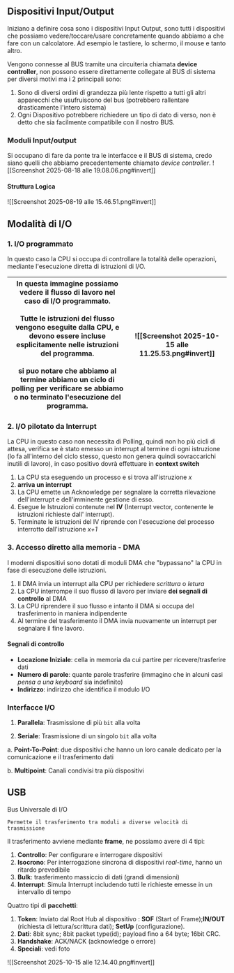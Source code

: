 ## Dispositivi Input/Output

Iniziano a definire cosa sono i dispositivi Input Output, sono tutti i dispositivi che possiamo vedere/toccare/usare concretamente quando abbiamo a che fare con un calcolatore.
Ad esempio le tastiere, lo schermo, il mouse e tanto altro.

Vengono connesse al BUS tramite una circuiteria chiamata **device controller**, non possono essere direttamente collegate al BUS di sistema per diversi motivi ma i 2 principali sono:
1. Sono di diversi ordini di grandezza più lente rispetto a tutti gli altri apparecchi che usufruiscono del bus (potrebbero rallentare drasticamente l'intero sistema)
2. Ogni Dispositivo potrebbere richiedere un tipo di dato di verso, non è detto che sia facilmente compatibile con il nostro BUS.

### Moduli Input/output

Si occupano di fare da ponte tra le interfacce e il BUS di sistema, credo siano quelli che abbiamo precedentemente chiamato *device controller*.
![[Screenshot 2025-08-18 alle 19.08.06.png#invert]]
#### Struttura Logica
![[Screenshot 2025-08-19 alle 15.46.51.png#invert]]

## Modalità di I/O

### 1. I/O programmato
In questo caso la CPU si occupa di controllare la totalità delle operazioni, mediante l'esecuzione diretta di istruzioni di I/O.

| In questa immagine possiamo vedere il flusso di lavoro nel caso di I/O programmato.<br><br>Tutte le istruzioni del flusso vengono eseguite dalla CPU, e devono essere incluse esplicitamente nelle istruzioni del programma.<br><br>si puo notare che abbiamo al termine abbiamo un ciclo di polling per verificare se abbiamo o no terminato l'esecuzione del programma. | ![[Screenshot 2025-10-15 alle 11.25.53.png#invert]] |
| ------------------------------------------------------------------------------------------------------------------------------------------------------------------------------------------------------------------------------------------------------------------------------------------------------------------------------------------------------------------------- | --------------------------------------------------- |

### 2. I/O pilotato da Interrupt

La CPU in questo caso non necessita di Polling, quindi non ho più cicli di attesa, verifica se è stato emesso un interrupt al termine di ogni istruzione (lo fa all'interno del ciclo stesso, questo non genera quindi sovraccarichi inutili di lavoro), in caso positivo dovrà effettuare in **context switch**

1. La CPU sta eseguendo un processo e si trova all'istruzione *x*
2. **arriva un interrupt**
3. La CPU emette un Acknowledge per segnalare la corretta rilevazione dell'interrupt e dell'imminente gestione di esso.
4. Esegue le Istruzioni contenute nel **IV** (Interrupt vector, contenente le istruzioni richieste dall' interrupt).
5. Terminate le istruzioni del IV riprende con l'esecuzione del processo interrotto dall'istruzione *x+1*

### 3. Accesso diretto alla memoria - DMA

I moderni dispositivi sono dotati di moduli DMA che "bypassano" la CPU in fase di esecuzione delle istruzioni.

1. Il DMA invia un interrupt alla CPU per richiedere *scrittura* o *letura*
2. La CPU interrompe il suo flusso di lavoro per inviare **dei segnali di controllo** al DMA
3. La CPU riprendere il suo flusso e intanto il DMA si occupa del trasferimento in maniera indipendente
4. Al termine del trasferimento il DMA invia nuovamente un interrupt per segnalare il fine lavoro.

#### Segnali di controllo
- **Locazione Iniziale**: cella in memoria da cui partire per ricevere/trasferire dati
- **Numero di parole**: quante parole trasferire (immagino che in alcuni casi *pensa a una keyboard* sia indefinito)
- **Indirizzo**: indirizzo che identifica il modulo I/O

### Interfacce I/O

1. **Parallela**: Trasmissione di più `bit` alla volta

2. **Seriale**: Trasmissione di un singolo `bit` alla volta

a. **Point-To-Point**: due dispositivi che hanno un loro canale dedicato per la comunicazione
	e il trasferimento dati 

b. **Multipoint**: Canali condivisi tra più dispositivi


## USB 
Bus Universale di I/O
```
Permette il trasferimento tra moduli a diverse velocità di trasmissione
```

Il trasferimento avviene mediante **frame**, ne possiamo avere di 4 tipi:

1. **Controllo**: Per configurare e interrogare dispositivi
2. **Isocrono**: Per interrogazione sincrona di dispositivi *real-time*, hanno  un ritardo prevedibile
3. **Bulk**: trasferimento massiccio di dati (grandi dimensioni)
4. **Interrupt**: Simula Interrupt includendo tutti le richieste emesse in un intervallo di tempo

Quattro tipi di **pacchetti**:

1. **Token**: Inviato dal Root Hub al dispositivo : **SOF** (Start of Frame);**IN/OUT** (richiesta di lettura/scrittura dati); **SetUp** (configurazione). 
2. **Dati**: 8bit sync; 8bit packet type(id); payload fino a 64 byte; 16bit CRC. 
3. **Handshake**: ACK/NACK (acknowledge o errore)
4. **Speciali**: vedi foto

![[Screenshot 2025-10-15 alle 12.14.40.png#invert]]